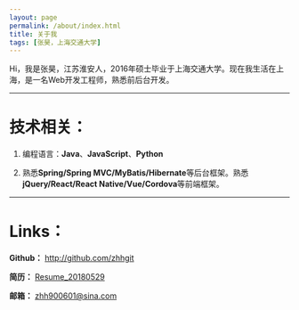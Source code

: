 ```yaml
---
layout: page
permalink: /about/index.html
title: 关于我
tags: [张昊，上海交通大学]
---
```


Hi，我是张昊，江苏淮安人，2016年硕士毕业于上海交通大学。现在我生活在上海，是一名Web开发工程师，熟悉前后台开发。

------------------------------------------------------

# 技术相关：

1. 编程语言：**Java**、**JavaScript**、**Python**

2. 熟悉**Spring/Spring MVC/MyBatis/Hibernate**等后台框架。熟悉**jQuery/React/React Native/Vue/Cordova**等前端框架。

------------------------------------------------------

# Links：

**Github：** <http://github.com/zhhgit>

**简历：** [Resume_20180529](http://zhanghao90.cn/simple_resume/html/index.html)

**邮箱：** [zhh900601@sina.com](mailto:zhh900601@sina.com)